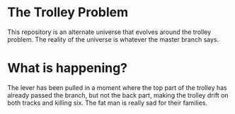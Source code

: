 # The Trolley Problem
This repository is an alternate universe that evolves around the trolley problem. The reality of the universe is whatever the master branch says.

# What is happening?
The lever has been pulled in a moment where the top part of the trolley has already passed the branch, but not the back part, making the trolley drift on both tracks and killing six. The fat man is really sad for their families.
